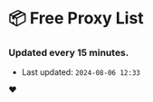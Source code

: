 # :package: Free Proxy List
### Updated every 15 minutes.

- Last updated: `2024-08-06 12:33`

:heart:
